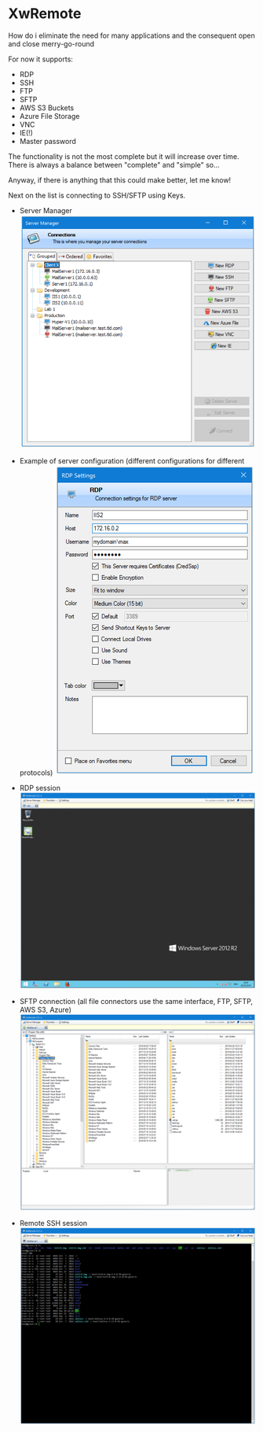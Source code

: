 # XwRemote

How do i eliminate the need for many applications and the consequent open and close merry-go-round

For now it supports:
 - RDP 
 - SSH
 - FTP 
 - SFTP
 - AWS S3 Buckets
 - Azure File Storage
 - VNC 
 - IE(!)
 - Master password

The functionality is not the most complete but it will increase over time.
There is always a balance between "complete" and "simple" so...

Anyway, if there is anything that this could make better, let me know!

Next on the list is connecting to SSH/SFTP using Keys.

- Server Manager
![Connection Manager](Images/ServerManager.png)


- Example of server configuration (different configurations for different protocols) 
![Connection Manager](Images/RDP-Config.png)


- RDP session
![Connection Manager](Images/RDP.png)


- SFTP connection (all file connectors use the same interface, FTP, SFTP, AWS S3, Azure)
![Connection Manager](Images/SFTP.png)


- Remote SSH session
![Connection Manager](Images/SSH.png)
